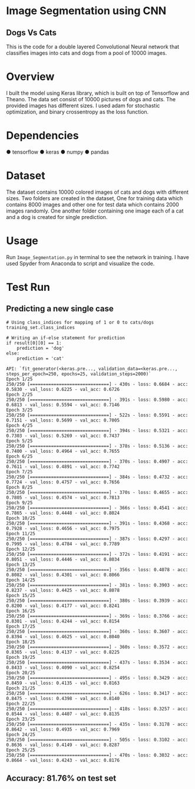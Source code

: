 # Image Segmentation using CNN
## Dogs Vs Cats
This is the code for a double layered Convolutional Neural network that classifies images into cats and dogs from a pool of 10000 images.
# Overview
I built the model using Keras library, which is built on top of Tensorflow and Theano. The data set consist of 10000 pictures of dogs and cats. The provided images has different sizes. I used adam for stochastic optimization, and binary crossentropy as the loss function.
# Dependencies

● tensorflow
● keras
● numpy
● pandas

# Dataset

The dataset contains 10000 colored images of cats and dogs with different sizes. Two folders are created in the dataset, One for training data which contains 8000 images and other one for test data which contains 2000 images randomly. One another folder containing one image each of a cat and a dog is created for single prediction.
# Usage
Run ```Image_Segmentation.py``` in terminal to see the network in training. I have used Spyder from Anaconda to script and visualize the code.
# Test Run

## Predicting a new single case

```
# Using class_indices for mapping of 1 or 0 to cats/dogs
training_set.class_indices

# Writing an if-else statement for prediction
if result[0][0] == 1:
    prediction = 'dog'
else:
    prediction = 'cat'
 ```


```
API: `fit_generator(<keras.pre..., validation_data=<keras.pre..., steps_per_epoch=250, epochs=25, validation_steps=2000)`
Epoch 1/25
250/250 [==============================] - 430s - loss: 0.6684 - acc: 0.5830 - val_loss: 0.6225 - val_acc: 0.6726
Epoch 2/25
250/250 [==============================] - 391s - loss: 0.5980 - acc: 0.6813 - val_loss: 0.5594 - val_acc: 0.7146
Epoch 3/25
250/250 [==============================] - 522s - loss: 0.5591 - acc: 0.7151 - val_loss: 0.5699 - val_acc: 0.7005
Epoch 4/25
250/250 [==============================] - 394s - loss: 0.5321 - acc: 0.7303 - val_loss: 0.5269 - val_acc: 0.7437
Epoch 5/25
250/250 [==============================] - 378s - loss: 0.5136 - acc: 0.7400 - val_loss: 0.4964 - val_acc: 0.7655
Epoch 6/25
250/250 [==============================] - 370s - loss: 0.4907 - acc: 0.7611 - val_loss: 0.4891 - val_acc: 0.7742
Epoch 7/25
250/250 [==============================] - 384s - loss: 0.4732 - acc: 0.7724 - val_loss: 0.4757 - val_acc: 0.7656
Epoch 8/25
250/250 [==============================] - 370s - loss: 0.4655 - acc: 0.7805 - val_loss: 0.4574 - val_acc: 0.7813
Epoch 9/25
250/250 [==============================] - 366s - loss: 0.4541 - acc: 0.7865 - val_loss: 0.4448 - val_acc: 0.8024
Epoch 10/25
250/250 [==============================] - 391s - loss: 0.4368 - acc: 0.7928 - val_loss: 0.4656 - val_acc: 0.7975
Epoch 11/25
250/250 [==============================] - 387s - loss: 0.4297 - acc: 0.7995 - val_loss: 0.4784 - val_acc: 0.7789
Epoch 12/25
250/250 [==============================] - 372s - loss: 0.4191 - acc: 0.8051 - val_loss: 0.4446 - val_acc: 0.8034
Epoch 13/25
250/250 [==============================] - 356s - loss: 0.4078 - acc: 0.8082 - val_loss: 0.4301 - val_acc: 0.8066
Epoch 14/25
250/250 [==============================] - 381s - loss: 0.3903 - acc: 0.8237 - val_loss: 0.4425 - val_acc: 0.8078
Epoch 15/25
250/250 [==============================] - 380s - loss: 0.3939 - acc: 0.8200 - val_loss: 0.4177 - val_acc: 0.8241
Epoch 16/25
250/250 [==============================] - 369s - loss: 0.3766 - acc: 0.8301 - val_loss: 0.4244 - val_acc: 0.8154
Epoch 17/25
250/250 [==============================] - 360s - loss: 0.3607 - acc: 0.8394 - val_loss: 0.4625 - val_acc: 0.8040
Epoch 18/25
250/250 [==============================] - 360s - loss: 0.3572 - acc: 0.8365 - val_loss: 0.4137 - val_acc: 0.8225
Epoch 19/25
250/250 [==============================] - 437s - loss: 0.3534 - acc: 0.8433 - val_loss: 0.4090 - val_acc: 0.8254
Epoch 20/25
250/250 [==============================] - 495s - loss: 0.3429 - acc: 0.8459 - val_loss: 0.4135 - val_acc: 0.8163
Epoch 21/25
250/250 [==============================] - 626s - loss: 0.3417 - acc: 0.8475 - val_loss: 0.4398 - val_acc: 0.8140
Epoch 22/25
250/250 [==============================] - 418s - loss: 0.3257 - acc: 0.8544 - val_loss: 0.4407 - val_acc: 0.8135
Epoch 23/25
250/250 [==============================] - 435s - loss: 0.3178 - acc: 0.8642 - val_loss: 0.4935 - val_acc: 0.7969
Epoch 24/25
250/250 [==============================] - 505s - loss: 0.3102 - acc: 0.8636 - val_loss: 0.4149 - val_acc: 0.8287
Epoch 25/25
250/250 [==============================] - 470s - loss: 0.3032 - acc: 0.8664 - val_loss: 0.4243 - val_acc: 0.8176
```

## Accuracy: 81.76% on test set
